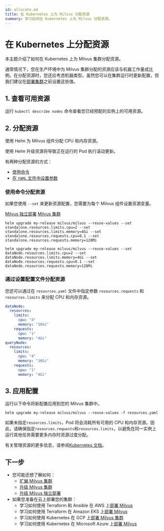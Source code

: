 ```yaml
---
id: allocate.md
title: 在 Kubernetes 上为 Milvus 分配资源
summary: 学习如何在 Kubernetes 上为 Milvus 分配资源。
---
```



# 在 Kubernetes 上分配资源

本主题介绍了如何在 Kubernetes 上为 Milvus 集群分配资源。

通常情况下，您在生产环境中为 Milvus 集群分配的资源应该与机器工作量成比例。在分配资源时，您还应考虑机器类型。虽然您可以在集群运行时更新配置，但我们建议在[部署集群](install_cluster-helm.md)之前设置这些值。

## 1. 查看可用资源

运行 `kubectl describe nodes` 命令查看您已经预配的实例上的可用资源。

## 2. 分配资源

使用 Helm 为 Milvus 组件分配 CPU 和内存资源。

<div class="alert note">
使用 Helm 升级资源将导致正在运行的 Pod 执行滚动更新。
</div>

有两种分配资源的方式：

- [使用命令](allocate.md#Allocate-resources-with-commands)
- [在 `YAML` 文件中设置参数](allocate.md#Allocate-resources-by-setting-configuration-file)

### 使用命令分配资源

如果您使用 `--set` 来更新资源配置，您需要为每个 Milvus 组件设置资源变量。

<div class="filter">
<a href="#standalone">Milvus 独立部署</a> <a href="#cluster">Milvus 集群</a>
</div>

<div class="table-wrapper filter-standalone" markdown="block">

```Shell
helm upgrade my-release milvus/milvus --reuse-values --set standalone.resources.limits.cpu=2 --set standalone.resources.limits.memory=4Gi --set standalone.resources.requests.cpu=0.1 --set standalone.resources.requests.memory=128Mi
```

</div>

<div class="table-wrapper filter-cluster" markdown="block">

```Shell
helm upgrade my-release milvus/milvus --reuse-values --set dataNode.resources.limits.cpu=2 --set dataNode.resources.limits.memory=4Gi --set dataNode.resources.requests.cpu=0.1 --set dataNode.resources.requests.memory=128Mi
```

</div>

### 通过设置配置文件分配资源

您还可以通过在 `resources.yaml` 文件中指定参数 `resources.requests` 和 `resources.limits` 来分配 CPU 和内存资源。

```Yaml
dataNode:
  resources:
    limits:
      cpu: "4"
      memory: "16Gi"
    requests:
      cpu: "1"
      memory: "4Gi"
queryNode:
  resources:
    limits:
      cpu: "4"
      memory: "16Gi"
    requests:
      cpu: "1"
      memory: "4Gi"
```

## 3. 应用配置

运行以下命令将新配置应用到您的 Milvus 集群中。

```Shell
helm upgrade my-release milvus/milvus --reuse-values -f resources.yaml
```

<div class="alert note">
如果未指定<code>resources.limits</code>，Pod 将会消耗所有可用的 CPU 和内存资源。因此，请确保指定<code>resources.requests</code>和<code>resources.limits</code>，以避免在同一实例上运行其他任务需要更多内存时资源过度分配。

有关管理资源的更多信息，请参阅[Kubernetes 文档](https://kubernetes.io/docs/concepts/configuration/manage-compute-resources-container/)。

## 下一步

- 您可能还想了解如何：
  - [扩展 Milvus 集群](scaleout.md)
  - [升级 Milvus 集群](upgrade_milvus_cluster-operator.md)
  - [升级 Milvus 独立部署](upgrade_milvus_standalone-operator.md)
- 如果您准备在云上部署您的集群：
  - 学习如何使用 Terraform 和 Ansible 在 AWS 上[部署 Milvus](aws.md)
  - 学习如何使用 Terraform 在 Amazon EKS 上[部署 Milvus](eks.md)
  - 学习如何使用 Kubernetes 在 GCP 上[部署 Milvus 集群](gcp.md)
  - 学习如何使用 Kubernetes 在 Microsoft Azure 上[部署 Milvus](azure.md)